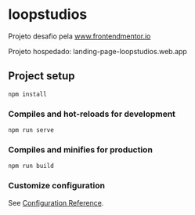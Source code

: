 # loopstudios
Projeto desafio pela www.frontendmentor.io

Projeto hospedado: landing-page-loopstudios.web.app

## Project setup
```
npm install
```

### Compiles and hot-reloads for development
```
npm run serve
```

### Compiles and minifies for production
```
npm run build
```

### Customize configuration
See [Configuration Reference](https://cli.vuejs.org/config/).

